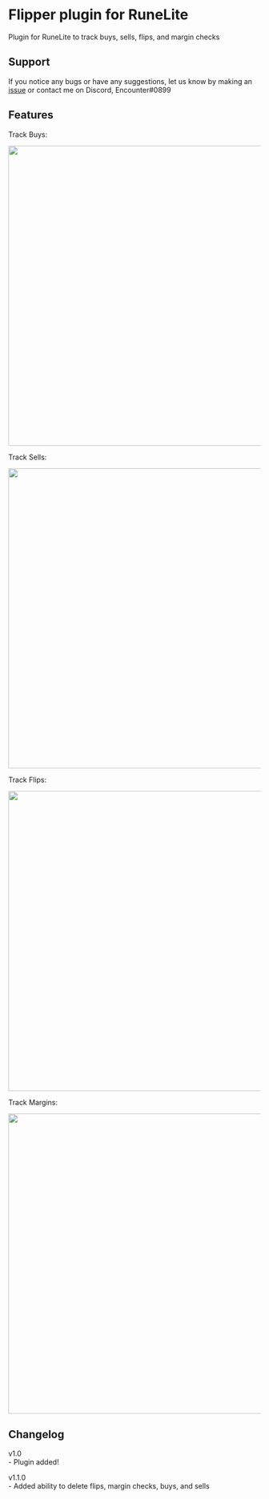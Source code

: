 # Flipper plugin for RuneLite

Plugin for RuneLite to track buys, sells, flips, and margin checks

## Support

If you notice any bugs or have any suggestions, let us know by making an [issue](https://github.com/Sir-Kyle-Richardson/OSRS-flipper/issues) or contact me on Discord, Encounter#0899

## Features

Track Buys:

<p>
    <img src="https://imgur.com/uraxDdX.png" width="600px">
</p>

Track Sells:

<p>
    <img src="https://imgur.com/FH9ARzG.png" width="600px">
</p>

Track Flips:

<p>
    <img src="https://imgur.com/TbHA9AE.png" width="600px">
</p>

Track Margins:

<p>
    <img src="https://imgur.com/iPlxEWr.png" width="600px">
</p>

## Changelog

v1.0 <br /> 
    - Plugin added!

v1.1.0 <br />
    - Added ability to delete flips, margin checks, buys, and sells

